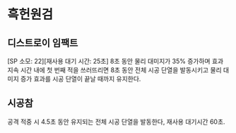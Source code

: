 # 흑헌원검

## 디스트로이 임팩트

[SP 소모: 22][재사용 대기 시간: 25초] 8초 동안 물리 대미지가 35% 증가하며 효과 지속 시간 내에 첫 번째 적을 쓰러뜨리면 8초 동안 전체 시공 단열을 발동시키고 물리 대미지 증가 효과를 시공 단열이 끝날 때까지 유지한다.

## 시공참

공격 적중 시 4.5초 동안 유지되는 전체 시공 단열을 발동한다, 재사용 대기시간 60초.
